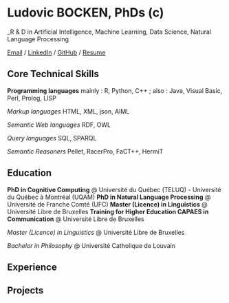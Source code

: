 # Ludovic BOCKEN, PhDs (c)

_R & D in Artificial Intelligence, Machine Learning, Data Science, Natural Language Processing

[Email](mailto:lbocken@gmail.com) / [LinkedIn](https://www.linkedin.com/in/ludovicbocken/) / [GitHub](https://github.com/lbocken) / [Resume](https://lbocken.github.io/resume/)

## Core Technical Skills

**Programming languages** mainly : R, Python, C++ ; also : Java, Visual Basic, Perl, Prolog, LISP

*Markup languages* HTML, XML, json, AIML

*Semantic Web languages* RDF, OWL

*Query languages* SQL, SPARQL

*Semantic Reasoners* Pellet, RacerPro, FaCT++, HermiT
    
## Education
**PhD in Cognitive Computing** @ Université du Québec (TELUQ) - Université du Québec à Montréal (UQAM)
**PhD in Natural Language Processing** @ Université de Franche Comté (UFC)
**Master (Licence) in Linguistics** @ Université Libre de Bruxelles
**Training for Higher Education CAPAES in Communication** @ Université Libre de Bruxelles

*Master (Licence) in Linguistics* @ Université Libre de Bruxelles

*Bachelor in Philosophy* @ Université Catholique de Louvain

## Experience

## Projects
